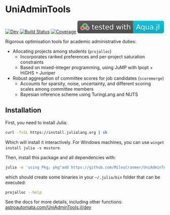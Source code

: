 # UniAdminTools

[![Dev](https://img.shields.io/badge/docs-dev-blue.svg)](https://MilesCranmer.github.io/UniAdminTools.jl/dev/)
[![Build Status](https://github.com/MilesCranmer/UniAdminTools.jl/actions/workflows/CI.yml/badge.svg?branch=master)](https://github.com/MilesCranmer/UniAdminTools.jl/actions/workflows/CI.yml?query=branch%3Amaster)
[![Coverage](https://coveralls.io/repos/github/MilesCranmer/UniAdminTools.jl/badge.svg?branch=master)](https://coveralls.io/github/MilesCranmer/UniAdminTools.jl?branch=master)
[![Aqua](https://raw.githubusercontent.com/JuliaTesting/Aqua.jl/master/badge.svg)](https://github.com/JuliaTesting/Aqua.jl)

Rigorous optimisation tools for academic administrative duties:

- Allocating projects among students (`projalloc`)
  - Incorporates ranked preferences and per-project saturation constraints
  - Based on mixed-integer programming, using JuMP with Ipopt + HiGHS + Juniper
- Robust aggregation of committee scores for job candidates (`scoremerge`)
  - Accounts for sparsity, noise, uncertainty, and different scoring scales among committee members
  - Bayesian inference scheme using TuringLang and NUTS


## Installation

First, you need to install Julia:

```bash
curl -fsSL https://install.julialang.org | sh
```

Which will install it interactively. For Windows machines, you can use `winget install julia -s msstore`.

Then, install this package and all dependencies with:

```bash
julia -e 'using Pkg; pkg"add https://github.com/MilesCranmer/UniAdminTools.jl"'
```

which should create some binaries in your `~/.julia/bin` folder that can be executed:

```bash
projalloc --help
```

See the docs for more details, including other
functions: [astroautomata.com/UniAdminTools.jl/dev](https://astroautomata.com/UniAdminTools.jl/dev/)
